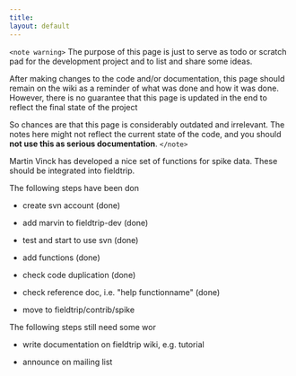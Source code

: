 ```yaml
---
title:
layout: default
---
```


`<note warning>`
The purpose of this page is just to serve as todo or scratch pad for the development project and to list and share some ideas. 

After making changes to the code and/or documentation, this page should remain on the wiki as a reminder of what was done and how it was done. However, there is no guarantee that this page is updated in the end to reflect the final state of the project

So chances are that this page is considerably outdated and irrelevant. The notes here might not reflect the current state of the code, and you should **not use this as serious documentation**.
`</note>`

Martin Vinck has developed a nice set of functions for spike data. These should be integrated into fieldtrip.

The following steps have been don

*  create svn account (done)

*  add marvin to fieldtrip-dev (done)

*  test and start to use svn (done)

*  add functions (done)

*  check code duplication (done)

*  check reference doc, i.e. "help functionname" (done)

*  move to fieldtrip/contrib/spike

The following steps still need some wor

*  write documentation on fieldtrip wiki, e.g. tutorial

*  announce on mailing list

 
